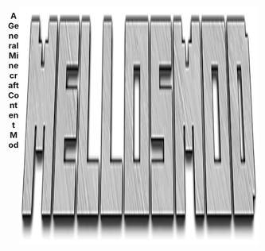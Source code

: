 <p align="center"> 
  <img  align="right" src="https://github.com/Mellozx/MellosMod/blob/Master/Textures/icon-mellosmod.png" width="480" height="480">
 </p>
<h3 align="center">A General Minecraft Content Mod</h3>




